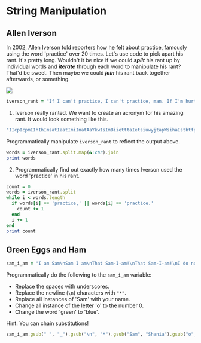 # String Manipulation

## Allen Iverson

In 2002, Allen Iverson told reporters how he felt about practice, famously using the word 'practice' over 20 times. Let's use code to pick apart his rant. It's pretty long. Wouldn't it be nice if we could ***split*** his rant up by individual words and ***iterate*** through each word to manipulate his rant? That'd be sweet. Then maybe we could ***join*** his rant back together afterwards, or something.

<img src="http://ballertainment.com/wp-content/uploads/2012/12/Allen_Iverson_Practice.jpg">

```ruby
iverson_rant = "If I can't practice, I can't practice, man. If I'm hurt, I'm hurt. I mean simple as that. It ain't about that. I mean it's, it's not about that at all. You know what I'm saying. I mean, but it's, it's easy to, to talk about. It's easy to sum it up when you're just talking about practice. We're sitting in here, and I'm supposed to be the franchise player, and we in here talking about practice. I mean, listen, we're talking about practice, not a game, not a game, not a game, we talking about practice. Not a game. Not, not. Not the game that I go out there and die for and play every game like it's my last. Not the game, but we're talking about practice, man. I mean, how silly is that? And we talking about practice. I know I'm supposed to be there. I know I'm supposed to lead by example. I know that, and I'm not, I'm not shoving it aside, you know, like it don't mean anything. I know it's important, I do. I honestly do. But we're talking about practice, man. What are we talking about? We're talking about practice, man."
```

1. Iverson really ranted. We want to create an acronym for his amazing rant. It would look something like this.

```ruby
"IIcpIcpmIIhIhImsatIaatImiInatAaYkwIsImBiietttaIetsiuwyjtapWsihaIstbtfpawihtapImlwtapnagnagnagwtapNagNnNtgtIgotadfapeglimlNtgbwtapmImhsitAwtapIkIstbtIkIstlbeIktAinInsiayklidmaIkiiIdIhdBwtapmWawtaWtapm"
```

Programmatically manipulate `iverson_rant` to reflect the output above.

```ruby
words = iverson_rant.split.map(&:chr).join
print words
```

2. Programmatically find out exactly how many times Iverson used the word 'practice' in his rant.

```ruby
count = 0
words = iverson_rant.split
while i < words.length
  if words[i] == 'practice,' || words[i] == 'practice.'
    count += 1
  end
  i += 1
end
print count
```

## Green Eggs and Ham

```ruby
sam_i_am = "I am Sam\nSam I am\nThat Sam-I-am!\nThat Sam-I-am!\nI do not like that Sam-I-am!\nDo you like green eggs and ham?\nI do not like them, Sam-I-am.\nI do not like\ngreen eggs and ham."
```

Programmatically do the following to the `sam_i_am` variable:
* Replace the spaces with underscores.
* Replace the newline (`\n`) characters with `"*"`.
* Replace all instances of 'Sam' with your name.
* Change all instance of the letter 'o' to the number 0.
* Change the word 'green' to 'blue'.

Hint: You can chain substitutions!

```ruby
sam_i_am.gsub(" ", "_").gsub("\n", "*").gsub("Sam", "Shania").gsub("o", "0").gsub("green", "blue")
```
